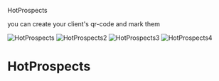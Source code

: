 HotProspects

you can create your client's qr-code and mark them 



![HotProspects](https://github.com/nemag06/HotProspects/assets/118446028/2c8a6d00-4152-4362-ad39-21282ca97623)
![HotProspects2](https://github.com/nemag06/HotProspects/assets/118446028/77db6cac-fef2-49a3-81aa-25fbaebefe6c)
![HotProspects3](https://github.com/nemag06/HotProspects/assets/118446028/cf1b19d0-566d-432f-bde9-ee34c331dae0)
![HotProspects4](https://github.com/nemag06/HotProspects/assets/118446028/ddf05dab-0d65-4d1d-a465-84f90c9256bd)
# HotProspects
